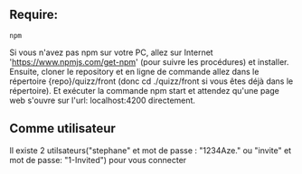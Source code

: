 ## Require:
    npm
Si vous n'avez pas npm sur votre PC, allez sur Internet 'https://www.npmjs.com/get-npm' (pour suivre les procédures) et installer.
Ensuite, cloner le repository et en ligne de commande allez dans le répertoire {repo}/quizz/front (donc cd ./quizz/front si vous êtes déjà dans le répertoire). Et exécuter la commande npm start et attendez qu'une page web s'ouvre sur l'url: localhost:4200 directement.

## Comme utilisateur
 Il existe 2 utilsateurs("stephane" et mot de passe : "1234Aze." ou "invite" et mot de passe: "1-Invited") pour vous connecter

